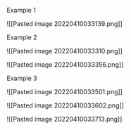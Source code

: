 Example 1

![[Pasted image 20220410033139.png]]

Example 2

![[Pasted image 20220410033310.png]]

![[Pasted image 20220410033356.png]]

Example 3

![[Pasted image 20220410033501.png]]

![[Pasted image 20220410033602.png]]

![[Pasted image 20220410033713.png]]



